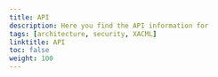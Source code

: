```yaml
---
title: API
description: Here you find the API information for 
tags: [architecture, security, XACML]
linktitle: API
toc: false
weight: 100
---
```

